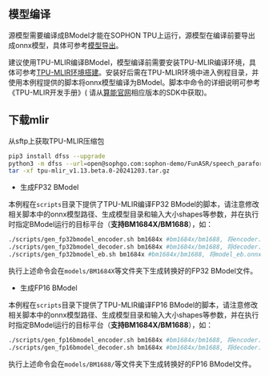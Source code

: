 ## 模型编译

源模型需要编译成BModel才能在SOPHON TPU上运行，源模型在编译前要导出成onnx模型，具体可参考[模型导出](./docs/Export_Guide.md)。

建议使用TPU-MLIR编译BModel，模型编译前需要安装TPU-MLIR编译环境，具体可参考[TPU-MLIR环境搭建](https://github.com/sophgo/sophon-demo/blob/release/docs/Environment_Install_Guide.md#1-tpu-mlir环境搭建)。安装好后需在TPU-MLIR环境中进入例程目录，并使用本例程提供的脚本将onnx模型编译为BModel。脚本中命令的详细说明可参考《TPU-MLIR开发手册》( 请从[算能官网](https://developer.sophgo.com/site/index.html?categoryActive=material)相应版本的SDK中获取)。

## 下载mlir
从sftp上获取TPU-MLIR压缩包
```bash
pip3 install dfss --upgrade
python3 -m dfss --url=open@sophgo.com:sophon-demo/FunASR/speech_paraformer-large-contextual_asr_nat-zh-cn-16k-common-vocab8404/tpu-mlir_v1.13.beta.0-20241203.tar.gz
tar -xf tpu-mlir_v1.13.beta.0-20241203.tar.gz
```

- 生成FP32 BModel

​本例程在`scripts`目录下提供了TPU-MLIR编译FP32 BModel的脚本，请注意修改相关脚本中的onnx模型路径、生成模型目录和输入大小shapes等参数，并在执行时指定BModel运行的目标平台（**支持BM1684X/BM1688**），如：

```bash
./scripts/gen_fp32bmodel_encoder.sh bm1684x #bm1684x/bm1688, 将encoder.onnx转为fp32精度的bmodel
./scripts/gen_fp32bmodel_decoder.sh bm1684x #bm1684x/bm1688, 将decoder.onnx转为fp32精度的bmodel
./scripts/gen_fp32bmodel_eb.sh bm1684x #bm1684x/bm1688, 将model_eb.onnx转为fp32精度的bmodel（仅C++流程需要）
```

​执行上述命令会在`models/BM1684X`等文件夹下生成转换好的FP32 BModel文件。

- 生成FP16 BModel

​本例程在`scripts`目录下提供了TPU-MLIR编译FP16 BModel的脚本，请注意修改相关脚本中的onnx模型路径、生成模型目录和输入大小shapes等参数，并在执行时指定BModel运行的目标平台（**支持BM1684X/BM1688**），如：

```bash
./scripts/gen_fp16bmodel_encoder.sh bm1684x #bm1684x/bm1688, 将encoder.onnx转为fp16精度的bmodel
./scripts/gen_fp16bmodel_decoder.sh bm1684x #bm1684x/bm1688, 将decoder.onnx转为fp16精度的bmodel
```

​执行上述命令会在`models/BM1688/`等文件夹下生成转换好的FP16 BModel文件。
